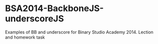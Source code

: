 BSA2014-BackboneJS-underscoreJS
===============================

Examples of BB and underscore for Binary Studio Academy 2014. Lection and homework task
